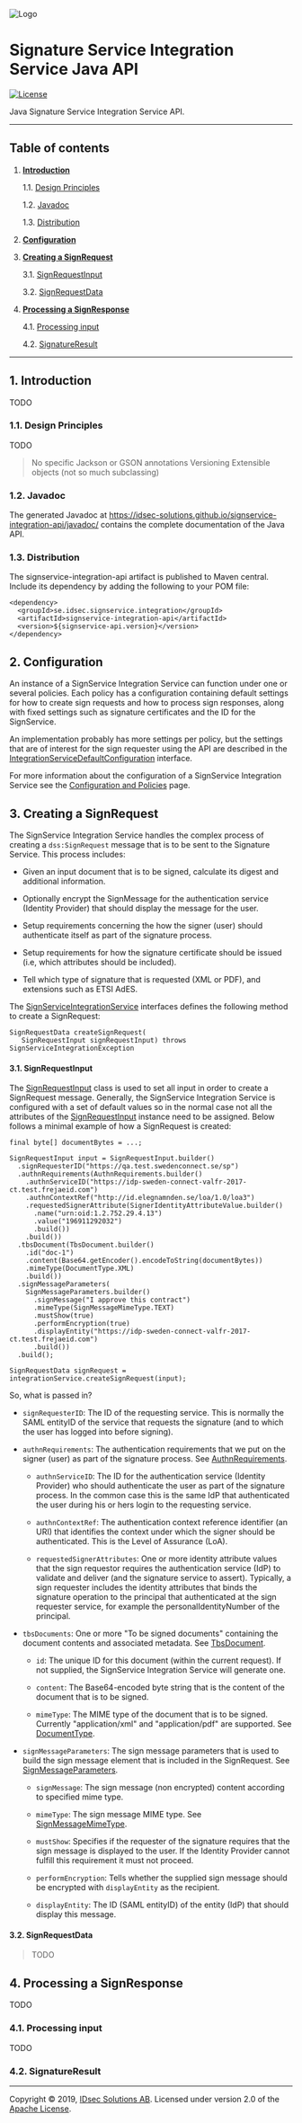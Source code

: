 ![Logo](img/idsec.png)

# Signature Service Integration Service Java API

[![License](https://img.shields.io/badge/License-Apache%202.0-blue.svg)](https://opensource.org/licenses/Apache-2.0)

Java Signature Service Integration Service API.

---

## Table of contents

1. [**Introduction**](#introduction)

    1.1. [Design Principles](#design-principles)
  
    1.2. [Javadoc](#javadoc)
  
    1.3. [Distribution](#distribution)
  
2. [**Configuration**](#configuration)

3. [**Creating a SignRequest**](#creating-a-signrequest)

    3.1. [SignRequestInput](#signrequestinput)
  
    3.2. [SignRequestData](#signrequestdata)
  
4. [**Processing a SignResponse**](#processing-a-signresponse)

    4.1. [Processing input](#processing-input)
  
    4.2. [SignatureResult](#signatureresult)
  
---

<a name="introduction"></a>
## 1. Introduction

TODO

<a name="design-principles"></a>
### 1.1. Design Principles

TODO

> No specific Jackson or GSON annotations
> Versioning
> Extensible objects (not so much subclassing)

<a name="javadoc"></a>
### 1.2. Javadoc

The generated Javadoc at <https://idsec-solutions.github.io/signservice-integration-api/javadoc/> contains the complete documentation of the Java API.

<a name="distribution"></a>
### 1.3. Distribution

The signservice-integration-api artifact is published to Maven central. Include its dependency by adding
the following to your POM file:

```
<dependency>
  <groupId>se.idsec.signservice.integration</groupId>
  <artifactId>signservice-integration-api</artifactId>
  <version>${signservice-api.version}</version>
</dependency>
```

<a name="configuration"></a>
## 2. Configuration

An instance of a SignService Integration Service can function under one or several policies. Each policy has a configuration containing default settings for how to create sign requests and how to process sign responses, along with fixed settings such as signature certificates and the ID for the SignService.

An implementation probably has more settings per policy, but the settings that are of interest for the sign requester using the API are described in the [IntegrationServiceDefaultConfiguration](https://idsec-solutions.github.io/signservice-integration-api/javadoc/se/idsec/signservice/integration/config/IntegrationServiceDefaultConfiguration.html) interface.

For more information about the configuration of a SignService Integration Service see the [Configuration and Policies](configuration.md) page.

<a name="creating-a-signrequest"></a>
## 3. Creating a SignRequest

The SignService Integration Service handles the complex process of creating a `dss:SignRequest` message that is to be sent to the Signature Service. This process includes:

- Given an input document that is to be signed, calculate its digest and additional information.

- Optionally encrypt the SignMessage for the authentication service (Identity Provider) that should display the message for the user.

- Setup requirements concerning the how the signer (user) should authenticate itself as part of the signature process.

- Setup requirements for how the signature certificate should be issued (i.e, which attributes should be included).

- Tell which type of signature that is requested (XML or PDF), and extensions such as ETSI AdES.


The [SignServiceIntegrationService](https://idsec-solutions.github.io/signservice-integration-api/javadoc/se/idsec/signservice/integration/SignServiceIntegrationService.html) interfaces defines the following method to create a SignRequest:

```
SignRequestData createSignRequest(
   SignRequestInput signRequestInput) throws SignServiceIntegrationException

```

<a name="signrequestinput"></a>
#### 3.1. SignRequestInput

The [SignRequestInput](https://idsec-solutions.github.io/signservice-integration-api/javadoc/se/idsec/signservice/integration/SignRequestInput.html) class is used to set all input in order to create a SignRequest message. Generally, the SignService Integration Service is configured with a set of default values so in the normal case not all the attributes of the [SignRequestInput](https://idsec-solutions.github.io/signservice-integration-api/javadoc/se/idsec/signservice/integration/SignRequestInput.html) instance need to be assigned. Below follows a minimal example of how a SignRequest is created:

```
final byte[] documentBytes = ...;
    
SignRequestInput input = SignRequestInput.builder()
  .signRequesterID("https://qa.test.swedenconnect.se/sp")
  .authnRequirements(AuthnRequirements.builder()
    .authnServiceID("https://idp-sweden-connect-valfr-2017-ct.test.frejaeid.com")
    .authnContextRef("http://id.elegnamnden.se/loa/1.0/loa3")
    .requestedSignerAttribute(SignerIdentityAttributeValue.builder()
      .name("urn:oid:1.2.752.29.4.13")
      .value("196911292032")
      .build())
    .build())
  .tbsDocument(TbsDocument.builder()
    .id("doc-1")
    .content(Base64.getEncoder().encodeToString(documentBytes))
    .mimeType(DocumentType.XML)
    .build())
  .signMessageParameters(
    SignMessageParameters.builder()
      .signMessage("I approve this contract")
      .mimeType(SignMessageMimeType.TEXT)
      .mustShow(true)
      .performEncryption(true)
      .displayEntity("https://idp-sweden-connect-valfr-2017-ct.test.frejaeid.com")
      .build())
  .build();
  
SignRequestData signRequest = integrationService.createSignRequest(input);
```

So, what is passed in?

- `signRequesterID`: The ID of the requesting service. This is normally the SAML entityID of the service that requests the signature (and to which the user has logged into before signing).

- `authnRequirements`: The authentication requirements that we put on the signer (user) as part of the signature process. See [AuthnRequirements](https://idsec-solutions.github.io/signservice-integration-api/javadoc/se/idsec/signservice/integration/authentication/AuthnRequirements.html).

  - `authnServiceID`: The ID for the authentication service (Identity Provider) who should authenticate the user as part of the signature process. In the common case this is the same IdP that authenticated the user during his or hers login to the requesting service.
  
  - `authnContextRef`: The authentication context reference identifier (an URI) that identifies the context under which the signer should be authenticated. This is the Level of Assurance (LoA).
  
  - `requestedSignerAttributes`: One or more identity attribute values that the sign requestor requires the authentication service (IdP) to validate and deliver (and the signature service to assert). Typically, a sign requester includes the identity attributes that binds the signature operation to the principal that authenticated at the sign requester service, for example the personalIdentityNumber of the principal.
  
- `tbsDocuments`: One or more "To be signed documents" containing the document contents and associated metadata. See [TbsDocument](https://idsec-solutions.github.io/signservice-integration-api/javadoc/se/idsec/signservice/integration/document/TbsDocument.html).

  - `id`: The unique ID for this document (within the current request). If not supplied, the SignService Integration Service will generate one.
  
  - `content`: The Base64-encoded byte string that is the content of the document that is to be signed.
  
  - `mimeType`: The MIME type of the document that is to be signed. Currently "application/xml" and "application/pdf" are supported. See [DocumentType](https://idsec-solutions.github.io/signservice-integration-api/javadoc/se/idsec/signservice/integration/document/DocumentType.html).
  
- `signMessageParameters`: The sign message parameters that is used to build the sign message element that is included in the SignRequest. See [SignMessageParameters](https://idsec-solutions.github.io/signservice-integration-api/javadoc/se/idsec/signservice/integration/signmessage/SignMessageParameters.html).

  - `signMessage`: The sign message (non encrypted) content according to specified mime type.
  
  - `mimeType`: The sign message MIME type. See [SignMessageMimeType](https://idsec-solutions.github.io/signservice-integration-api/javadoc/se/idsec/signservice/integration/signmessage/SignMessageMimeType.html).
  
  - `mustShow`: Specifies if the requester of the signature requires that the sign message is displayed to the user. If the Identity Provider cannot fulfill this requirement it must not proceed.
  
  - `performEncryption`: Tells whether the supplied sign message should be encrypted with `displayEntity` as the recipient.
  
  - `displayEntity`: The ID (SAML entityID) of the entity (IdP) that should display this message.


<a name="signrequestdata"></a>
#### 3.2. SignRequestData

> TODO

<a name="processing-a-signresponse"></a>
## 4. Processing a SignResponse

TODO

<a name="processing-input"></a>
### 4.1. Processing input

TODO  

<a name="signatureresult"></a>
### 4.2. SignatureResult

---

Copyright &copy; 2019, [IDsec Solutions AB](http://www.idsec.se). Licensed under version 2.0 of the [Apache License](http://www.apache.org/licenses/LICENSE-2.0).
